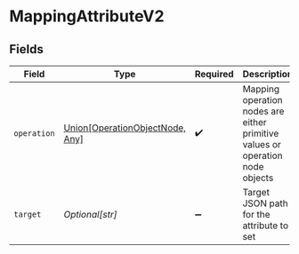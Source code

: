 # MappingAttributeV2


## Fields

| Field                                                                         | Type                                                                          | Required                                                                      | Description                                                                   |
| ----------------------------------------------------------------------------- | ----------------------------------------------------------------------------- | ----------------------------------------------------------------------------- | ----------------------------------------------------------------------------- |
| `operation`                                                                   | [Union[OperationObjectNode, Any]](../../models/shared/operationnode.md)       | :heavy_check_mark:                                                            | Mapping operation nodes are either primitive values or operation node objects |
| `target`                                                                      | *Optional[str]*                                                               | :heavy_minus_sign:                                                            | Target JSON path for the attribute to set                                     |